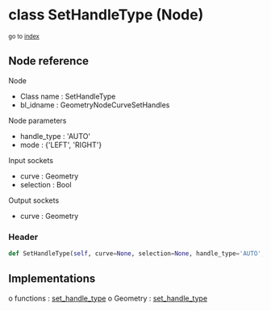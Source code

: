 # class SetHandleType (Node)

<sub>go to [index](/docs/index.md)</sub>

## Node reference

Node
 - Class name : SetHandleType
 - bl_idname : GeometryNodeCurveSetHandles

Node parameters
 - handle_type : 'AUTO'
 - mode : {'LEFT', 'RIGHT'}

Input sockets
 - curve : Geometry
 - selection : Bool

Output sockets
 - curve : Geometry

### Header

``` python
def SetHandleType(self, curve=None, selection=None, handle_type='AUTO', mode={'LEFT', 'RIGHT'}, node_label=None, node_color=None):
```

## Implementations

o functions : [set_handle_type](/docs/GeoNodes_classes/GLOBAL.md#set_handle_type)
o Geometry : [set_handle_type](/docs/GeoNodes_classes/Geometry.md#set_handle_type)


